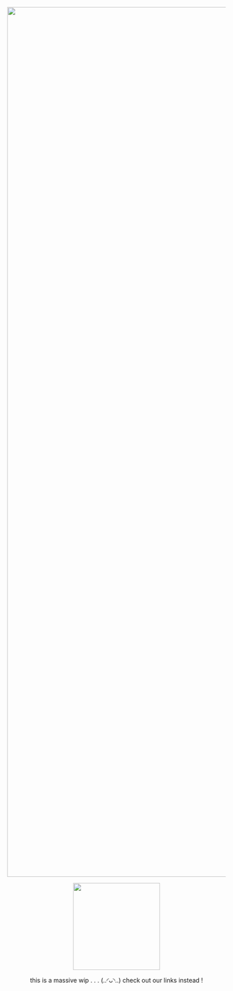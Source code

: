 <p align="center">
<img width="2000" src="https://64.media.tumblr.com/26b705c4309386b0c40c8cd76523db9b/01cb8a1dcc0da382-6d/s2048x3072/960869868f449b7708fdd5fce4cfb4c2aeee9978.pnj">
</p>
<p align="center">
<img width="200" src="https://64.media.tumblr.com/14c96c0eab4d00809df87aba6ccc7c3a/666580844371e735-3d/s1280x1920/84bbf8a60681f8ad16823b1111c17c63df290f7f.pnj">
</p>
<p align="center">
this is a massive wip  . . .  (..◜ᴗ◝..)  check  out  our  links  instead  !
</p>
